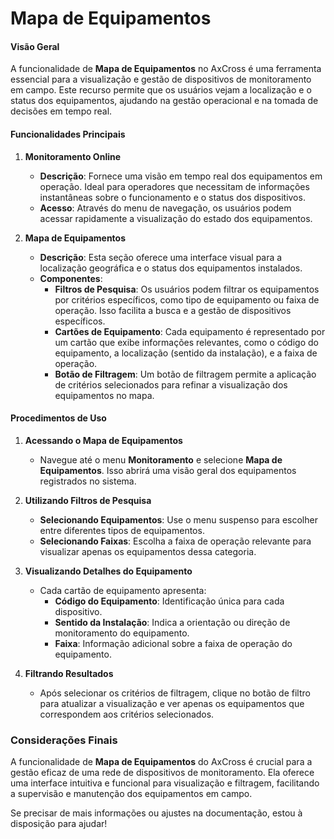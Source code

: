 # Mapa de Equipamentos

#### Visão Geral
A funcionalidade de **Mapa de Equipamentos** no AxCross é uma ferramenta essencial para a visualização e gestão de dispositivos de monitoramento em campo. Este recurso permite que os usuários vejam a localização e o status dos equipamentos, ajudando na gestão operacional e na tomada de decisões em tempo real.

#### Funcionalidades Principais

1. **Monitoramento Online**
    - **Descrição**: Fornece uma visão em tempo real dos equipamentos em operação. Ideal para operadores que necessitam de informações instantâneas sobre o funcionamento e o status dos dispositivos.
    - **Acesso**: Através do menu de navegação, os usuários podem acessar rapidamente a visualização do estado dos equipamentos.

2. **Mapa de Equipamentos**
    - **Descrição**: Esta seção oferece uma interface visual para a localização geográfica e o status dos equipamentos instalados.
    - **Componentes**:
        - **Filtros de Pesquisa**: Os usuários podem filtrar os equipamentos por critérios específicos, como tipo de equipamento ou faixa de operação. Isso facilita a busca e a gestão de dispositivos específicos.
        - **Cartões de Equipamento**: Cada equipamento é representado por um cartão que exibe informações relevantes, como o código do equipamento, a localização (sentido da instalação), e a faixa de operação.
        - **Botão de Filtragem**: Um botão de filtragem permite a aplicação de critérios selecionados para refinar a visualização dos equipamentos no mapa.

#### Procedimentos de Uso

1. **Acessando o Mapa de Equipamentos**
    - Navegue até o menu **Monitoramento** e selecione **Mapa de Equipamentos**. Isso abrirá uma visão geral dos equipamentos registrados no sistema.

2. **Utilizando Filtros de Pesquisa**
    - **Selecionando Equipamentos**: Use o menu suspenso para escolher entre diferentes tipos de equipamentos.
    - **Selecionando Faixas**: Escolha a faixa de operação relevante para visualizar apenas os equipamentos dessa categoria.

3. **Visualizando Detalhes do Equipamento**
    - Cada cartão de equipamento apresenta:
        - **Código do Equipamento**: Identificação única para cada dispositivo.
        - **Sentido da Instalação**: Indica a orientação ou direção de monitoramento do equipamento.
        - **Faixa**: Informação adicional sobre a faixa de operação do equipamento.

4. **Filtrando Resultados**
    - Após selecionar os critérios de filtragem, clique no botão de filtro para atualizar a visualização e ver apenas os equipamentos que correspondem aos critérios selecionados.

### Considerações Finais
A funcionalidade de **Mapa de Equipamentos** do AxCross é crucial para a gestão eficaz de uma rede de dispositivos de monitoramento. Ela oferece uma interface intuitiva e funcional para visualização e filtragem, facilitando a supervisão e manutenção dos equipamentos em campo.

Se precisar de mais informações ou ajustes na documentação, estou à disposição para ajudar!